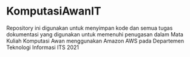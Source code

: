 # KomputasiAwanIT
Repository ini digunakan untuk menyimpan kode dan semua tugas dokumentasi yang digunakan untuk memenuhi penugasan dalam Mata Kuliah Komputasi Awan menggunakan Amazon AWS pada Departemen Teknologi Informasi ITS 2021
